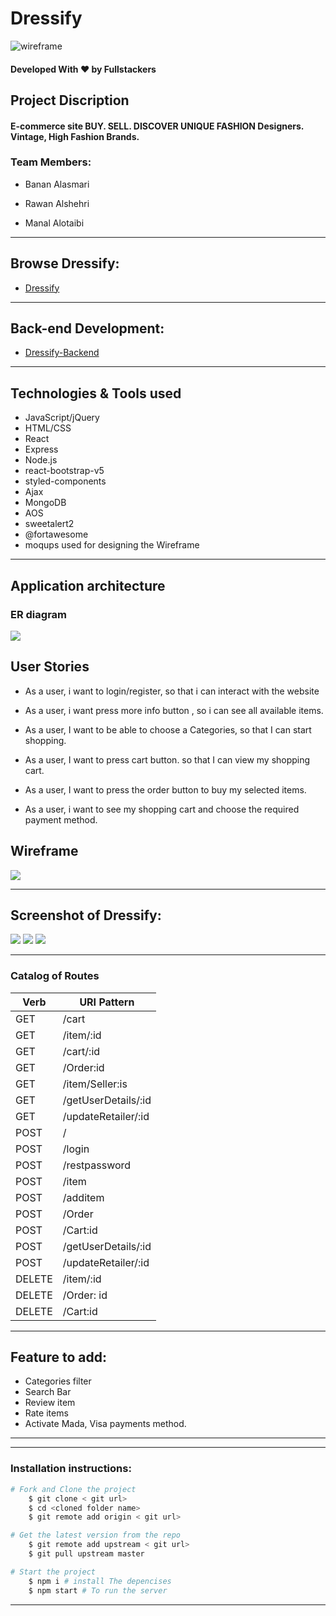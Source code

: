 # Dressify
![wireframe](/dressify/src/assets/imges/logo.png)
#### Developed With ❤️ by Fullstackers

## Project Discription
#### E-commerce site BUY. SELL. DISCOVER UNIQUE FASHION Designers. Vintage, High Fashion Brands. 

### Team Members:

- Banan Alasmari 

- Rawan Alshehri

- Manal Alotaibi

---


## Browse Dressify:
* [Dressify](https://dressify.herokuapp.com/)


---


## Back-end Development:
* [Dressify-Backend](https://git.generalassemb.ly/xmaanall/Project-4-AUTH)

---


## Technologies & Tools used 

* JavaScript/jQuery
* HTML/CSS
* React
* Express
* Node.js
* react-bootstrap-v5
* styled-components
* Ajax
* MongoDB
* AOS
* sweetalert2
* @fortawesome
* moqups used for designing the Wireframe

---
## Application architecture
### ER diagram

![ ](/dressify/src/assets/imges/Dressify-ERD.png)

## User Stories

* As a user, i want to login/register, so that i can interact with the website
* As a user, i want press more info button , so i can see all available items.

* As a user, I want to be able to choose a Categories, so that I can start shopping.

* As a user, I want to press cart button. so that I can view my shopping cart. 

* As a user, I want to press the order button to buy my selected items.

* As a user, i want to see my shopping cart and choose the required payment method.




## Wireframe

![ ](/dressify/src/assets/imges/Dressify-Prototype.png)


---

## Screenshot of Dressify:

![ ](/dressify/src/assets/imges/Dressify-1.png)
![ ](/dressify/src/assets/imges/Dressify-2.png)
![ ](/dressify/src/assets/imges/Dressify-3.png)

---

### Catalog of Routes
Verb         |  URI Pattern
------------ | -------------
GET    | /cart
GET    | /item/:id
GET    | /cart/:id
GET    | /Order:id
GET    | /item/Seller:is
GET    | /getUserDetails/:id
GET    | /updateRetailer/:id
POST   | /
POST   | /login
POST   | /restpassword
POST   | /item
POST   | /additem
POST   | /Order
POST   | /Cart:id
POST   | /getUserDetails/:id
POST   | /updateRetailer/:id
DELETE | /item/:id
DELETE | /Order: id
DELETE | /Cart:id

---

## Feature to add:

* Categories filter
* Search Bar
* Review item
* Rate items
* Activate Mada, Visa payments method.


---

---

### Installation instructions:

```bash
# Fork and Clone the project
    $ git clone < git url>
    $ cd <cloned folder name>
    $ git remote add origin < git url>

# Get the latest version from the repo
    $ git remote add upstream < git url>
    $ git pull upstream master

# Start the project
    $ npm i # install The depencises
    $ npm start # To run the server

```

---
